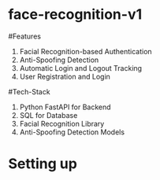 # face-recognition-v1
#Features 
1. Facial Recognition-based Authentication
2. Anti-Spoofing Detection
3. Automatic Login and Logout Tracking
4. User Registration and Login

#Tech-Stack
1. Python FastAPI for Backend
2. SQL for Database
3. Facial Recognition Library
4. Anti-Spoofing Detection Models

# Setting up


